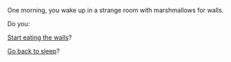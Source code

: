 One morning, you wake up in a strange room with marshmallows for walls.

Do you:

[Start eating the walls](eating-walls/eating-marshmallows.md)?

[Go back to sleep](sleep/marshmallow.md)?
